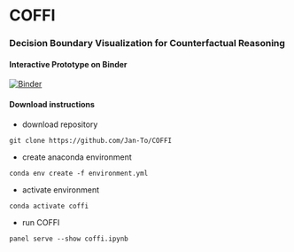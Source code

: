 # COFFI

### Decision Boundary Visualization for Counterfactual Reasoning

#### Interactive Prototype on Binder

[![Binder](https://mybinder.org/badge_logo.svg)](https://mybinder.org/v2/gh/Jan-To/COFFI/HEAD?urlpath=/panel/embedding_tool2.1)

#### Download instructions

- download repository
```
git clone https://github.com/Jan-To/COFFI
```
- create anaconda environment 
```
conda env create -f environment.yml
```
- activate environment 
```
conda activate coffi
```
- run COFFI
```
panel serve --show coffi.ipynb
```
